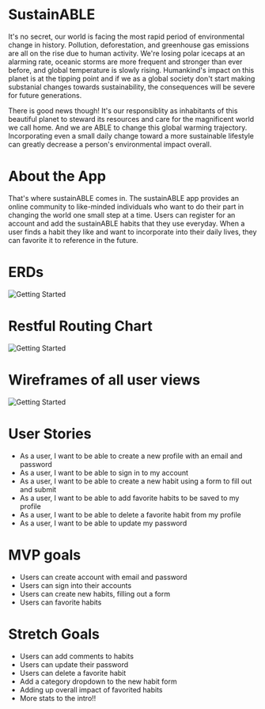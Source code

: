 # SustainABLE 

It's no secret, our world is facing the most rapid period of environmental change in history. Pollution, deforestation, and greenhouse gas emissions are all on the rise due to human activity. We're losing polar icecaps at an alarming rate, oceanic storms are more frequent and stronger than ever before, and global temperature is slowly rising. Humankind's impact on this planet is at the tipping point and if we as a global society don't start making substanial changes towards sustainability, the consequences will be severe for future generations.

There is good news though! It's our responsiblity as inhabitants of this beautiful planet to steward its resources and care for the magnificent world we call home. And we are ABLE to change this global warming trajectory. Incorporating even a small daily change toward a more sustainable lifestyle can greatly decrease a person's environmental impact overall. 

# About the App

That's where sustainABLE comes in. The sustainABLE app provides an online community to like-minded individuals who want to do their part in changing the world one small step at a time. Users can register for an account and add the sustainABLE habits that they use everyday. When a user finds a habit they like and want to incorporate into their daily lives, they can favorite it to reference in the future.

# ERDs

![Getting Started](./pics/ERD.png)

# Restful Routing Chart

![Getting Started](./pics/RRC.png)

# Wireframes of all user views

![Getting Started](./pics/Wireframes.png)

# User Stories

* As a user, I want to be able to create a new profile with an email and password
* As a user, I want to be able to sign in to my account
* As a user, I want to be able to create a new habit using a form to fill out and submit
* As a user, I want to be able to add favorite habits to be saved to my profile
* As a user, I want to be able to delete a favorite habit from my profile
* As a user, I want to be able to update my password

# MVP goals

* Users can create account with email and password
* Users can sign into their accounts
* Users can create new habits, filling out a form
* Users can favorite habits

# Stretch Goals

* Users can add comments to habits
* Users can update their password
* Users can delete a favorite habit
* Add a category dropdown to the new habit form
* Adding up overall impact of favorited habits
* More stats to the intro!!

